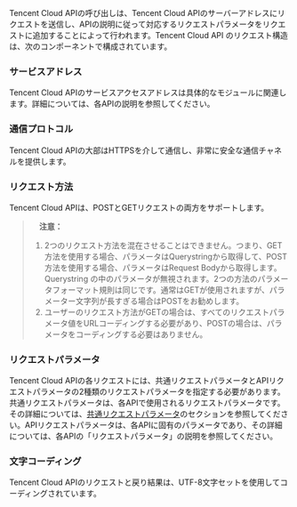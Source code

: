 Tencent Cloud APIの呼び出しは、Tencent Cloud APIのサーバーアドレスにリクエストを送信し、APIの説明に従って対応するリクエストパラメータをリクエストに追加することによって行われます。Tencent Cloud API のリクエスト構造は、次のコンポーネントで構成されています。

### サービスアドレス

Tencent Cloud APIのサービスアクセスアドレスは具体的なモジュールに関連します。詳細については、各APIの説明を参照してください。

### 通信プロトコル

Tencent Cloud APIの大部はHTTPSを介して通信し、非常に安全な通信チャネルを提供します。

### リクエスト方法

Tencent Cloud APIは、POSTとGETリクエストの両方をサポートします。 

>　**注意：**
> 1. 2つのリクエスト方法を混在させることはできません。つまり、GET方法を使用する場合、パラメータはQuerystringから取得して、POST方法を使用する場合、パラメータはRequest Bodyから取得します。 
> Querystring の中のパラメータが無視されます。2つの方法のパラメータフォーマット規則は同じです。通常はGETが使用されますが、パラメーター文字列が長すぎる場合はPOSTをお勧めします。
>2. ユーザーのリクエスト方法がGETの場合は、すべてのリクエストパラメータ値をURLコーディングする必要があり、POSTの場合は、パラメータをコーディングする必要はありません。

### リクエストパラメータ

Tencent Cloud APIの各リクエストには、共通リクエストパラメータとAPIリクエストパラメータの2種類のリクエストパラメータを指定する必要があります。共通リクエストパラメータは、各APIで使用されるリクエストパラメータです。その詳細については、[共通リクエストパラメータ](https://cloud.tencent.com/document/api/213/11650)のセクションを参照してください。APIリクエストパラメータは、各APIに固有のパラメータであり、その詳細については、各APIの「リクエストパラメータ」の説明を参照してください。

### 文字コーディング

Tencent Cloud APIのリクエストと戻り結果は、UTF-8文字セットを使用してコーディングされています。

